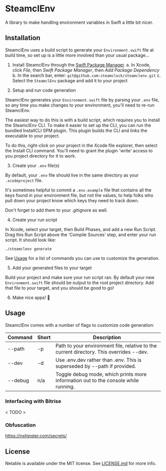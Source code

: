 # SteamclEnv
A library to make handling environment variables in Swift a little bit nicer.

## Installation

SteamclEnv uses a build script to generate your `Environment.swift` file at build time, so set up is a little more involved than your usual package...

1. Install SteamclEnv through the [Swift Package Manager](https://swift.org/package-manager/).
    a. In Xcode, click *File*, then *Swift Package Manager*, then *Add Package Dependency*
    b. In the search bar, enter: `git@github.com:steamclock/steamclenv.git`
    c. Select the `SteamclEnv` package and add it to your project
    
2. Setup and run code generation

SteamclEnv generates your `Environment.swift` file by parsing your `.env` file, so any time you make changes to your environment, you'll need to re-run SteamclEnv.

The easiest way to do this is with a build script, which requires you to install the SteamclEnv CLI. To make it easier to set up the CLI, you can run the bundled InstallCLI SPM plugin. This plugin builds the CLI and links the executable to your project.

To do this, right-click on your project in the Xcode file explorer, then select the Install CLI command. You'll need to grant the plugin 'write' access to you project directory for it to work.

3. Create your `.env` file(s)

By default, your `.env` file should live in the same directory as your `.xcodeproject` file. 

It's sometimes helpful to commit a `.env.example` file that contains all the keys found in your environment file, but not the values, to help folks who pull down your project know which keys they need to track down.

Don't forget to add them to your .gitignore as well.

4. Create your run script

In Xcode, select your target, then Build Phases, and add a new Run Script. Drag this Run Script above the 'Compile Sources' step, and enter your run script. It should look like:

```
./steamclenv generate
```

See [Usage](#usage) for a list of commands you can use to customize the generation.

5. Add your generated files to your target

Build your project and make sure your run script ran. By default your new `Environment.swift` file should be output to the root project directory. Add that file to your target, and you should be good to go! 

6. Make nice apps! 🚀

## Usage

SteamclEnv comes with a number of flags to customize code generation:

| Command | Short | Description |
| ------ | ------ | ---------- |
| --path | -p | Path to your environment file, relative to the current directory. This overrides --dev. |
| --dev | -d | Use .env.dev rather than .env. This is superseded by --path if provided. |
| --debug | n/a | Toggle debug mode, which prints more information out to the console while running. |

### Interfacing with Bitrise

< TODO >

### Obfuscation

https://nshipster.com/secrets/

## License

Netable is available under the MIT license. See [LICENSE.md](https://github.com/steamclock/steamclenv/blob/main/LICENSE.md) for more info.
